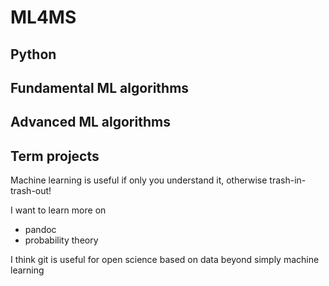 # ML4MS
## Python
## Fundamental ML algorithms
## Advanced ML algorithms
## Term projects

Machine learning is useful if only you understand it, otherwise trash-in-trash-out!

I want to learn more on 
- pandoc 
- probability theory

I think git is useful for open science based on data beyond simply machine learning
